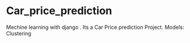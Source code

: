 # Car_price_prediction
Mechine learning with django . Its a Car Price prediction Project. Models: Clustering
